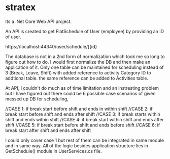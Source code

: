 # stratex

Its a .Net Core Web API project. 

An API is created to get FlatSchedule of User (employee) by providing an ID of user.

https://localhost:44340/user/schedule/[{id}

The database is not in a 2nd form of normalization which took me so long to figure out how to do. I would first normalize the DB and then make an application of it.
Only one table can be maintained for scheduling instead of 3 (Break, Leave, Shift) with added reference to activity Category ID to addtional table. the same reference can be added to Activities table.


At API, I couldn't do much as of time limitation and an instresting problem but I have figured out there could be 6 possible case scenarios of given messed up DB for scheduling,

  //CASE 1: if break start before shift and ends in within shift
  //CASE 2: if break start before shift and ends after shift
  //CASE 3: if break starts within shift and ends within shift
  //CASE 4: if break start within shift and ends after shift
  //CASE 5: if break start before shift and ends before shift
  //CASE 6: if break start after shift and ends after shift   
  
I could only cover case 1 but rest of them can be integrated in same module and in same way.
All of the logic besides application structure lies in GetSchedule() module in UserServices.cs file.


  
